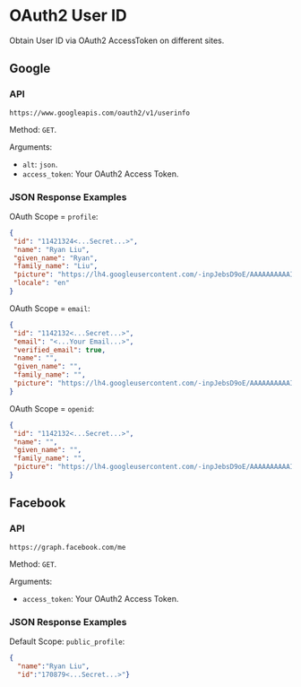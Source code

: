 # OAuth2 User ID
Obtain User ID via OAuth2 AccessToken on different sites.

## Google

### API
```
https://www.googleapis.com/oauth2/v1/userinfo
```

Method: `GET`.

Arguments:
* `alt`: `json`.
* `access_token`: Your OAuth2 Access Token.

### JSON Response Examples
OAuth Scope = `profile`:
```json
{
 "id": "11421324<...Secret...>",
 "name": "Ryan Liu",
 "given_name": "Ryan",
 "family_name": "Liu",
 "picture": "https://lh4.googleusercontent.com/-inpJebsD9oE/AAAAAAAAAAI/AAAAAAAAAAs/rfzWSJk5zEI/photo.jpg",
 "locale": "en"
}
```

OAuth Scope = `email`:
```json
{
 "id": "1142132<...Secret...>",
 "email": "<...Your Email...>",
 "verified_email": true,
 "name": "",
 "given_name": "",
 "family_name": "",
 "picture": "https://lh4.googleusercontent.com/-inpJebsD9oE/AAAAAAAAAAI/AAAAAAAAAAs/rfzWSJk5zEI/photo.jpg"
}
```

OAuth Scope = `openid`:
```json
{
 "id": "1142132<...Secret...>",
 "name": "",
 "given_name": "",
 "family_name": "",
 "picture": "https://lh4.googleusercontent.com/-inpJebsD9oE/AAAAAAAAAAI/AAAAAAAAAAs/rfzWSJk5zEI/photo.jpg"
}
```

## Facebook
### API
```
https://graph.facebook.com/me
```

Method: `GET`.

Arguments:
* `access_token`: Your OAuth2 Access Token.

### JSON Response Examples
Default Scope: `public_profile`:
```json
{
  "name":"Ryan Liu",
  "id":"170879<...Secret...>"}
```
